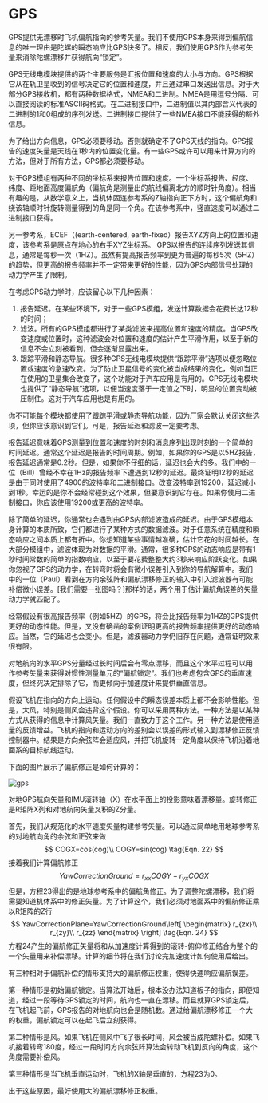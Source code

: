 # GPS
GPS提供无漂移时飞机偏航指向的参考矢量。我们不使用GPS本身来得到偏航信息的唯一理由是陀螺的瞬态响应比GPS快多了。相反，我们使用GPS作为参考矢量来消除陀螺漂移并获得航向“锁定”。   

GPS无线电模块提供的两个主要服务是汇报位置和速度的大小与方向。GPS根据它从在轨卫星收到的信号决定它的位置和速度，并且通过串口发送出信息。对于大部分GPS接收机，都有两种数据格式，NMEA和二进制。NMEA是用逗号分隔、可以直接阅读的标准ASCII码格式。在二进制接口中，二进制值以其内部含义代表的二进制的1和0组成的序列发送。二进制接口提供了一些NMEA接口不能获得的额外信息。   

为了给出方向信息，GPS必须要移动。否则就确定不了GPS天线的指向。GPS报告的速度矢量是天线在1秒内的位置变化量。有一些GPS或许可以用来计算方向的方法，但对于所有方法，GPS都必须要移动。   

对于GPS模组有两种不同的坐标系来报告位置和速度。一个坐标系报告、经度、纬度、距地面高度偏航角（偏航角是测量出的航线偏离北方的顺时针角度）。相当有趣的是，从数学意义上，当机体固连参考系的Z轴指向正下方时，这个偏航角和绕该轴顺时针旋转测量得到的角是同一个角。在该参考系中，竖直速度可以通过二进制接口获得。   

另一参考系，ECEF（(earth-centered, earth-fixed）报告XYZ方向上的位置和速度，该参考系是原点在地心的右手XYZ坐标系。
GPS以报告的连续序列发送其信息，通常是每秒一次（1HZ）。虽然有提高报告频率到更为普遍的每秒5次（5HZ）的趋势，但更高的报告频率并不一定带来更好的性能，因为GPS内部信号处理的动力学产生了限制。   

在考虑GPS动力学时，应该留心以下几种因素：

1. 报告延迟。在某些环境下，对于一些GPS模组，发送计算数据会花费长达12秒的时间；
2. 滤波。所有的GPS模组都进行了某类滤波来提高位置和速度的精度。当GPS改变速度或位置时，这种滤波会对位置和速度的估计产生平滑作用，以至于新的信息不会立刻被看到，但会逐渐显露出来。
3. 跟踪平滑和静态导航。很多种GPS无线电模块提供“跟踪平滑”选项以便忽略位置或速度的急速改变。为了防止卫星信号的变化被当成结果的变化，例如当正在使用的卫星集合改变了，这个功能对于汽车应用是有用的。GPS无线电模块也提供了“静态导航”选项，以便当速度落于一定值之下时，明显的位置变动被压制住。这对于汽车应用也是有用的。

你不可能每个模块都使用了跟踪平滑或静态导航功能，因为厂家会默认关闭这些选项，但你应该意识到它们。可是，报告延迟和滤波一定要考虑。   


报告延迟意味着GPS测量到位置和速度的时刻和消息序列出现时刻的一个简单的时间延迟。通常这个延迟是报告的时间周期。例如，如果你的GPS是以5HZ报告，报告延迟通常是0.2秒。但是，如果你不仔细的话，延迟也会大的多。我们中的一位（Bill）曾经不幸在1Hz的报告频率下遭遇到12秒的延迟。最终证明12秒的延迟是由于同时使用了4900的波特率和二进制接口。改变波特率到19200，延迟减小到1秒。幸运的是你不会经常碰到这个效果，但要意识到它存在。如果你使用二进制接口，你应该使用19200或更高的波特率。   

除了简单的延迟，你通常也会遇到由GPS内部滤波造成的延迟。由于GPS模组本身计算的本质所致，它们都进行了某种方式的数据滤波。对于任意系统在精度和瞬态响应之间本质上都有折中。你想知道某些事情越准确，估计它花的时间越长。在大部分模组中，滤波体现为对数据的平滑。通常，很多种GPS的动态响应是带有1秒时间常数的简单的指数响应，以至于要花费整整大约3秒来响应阶跃变化。如果你忽视了GPS的动力学，在转弯时将会有微小误差引入到你的导航解算中。我们中的一位（Paul）看到在方向余弦阵和偏航漂移修正的输入中引入滤波器有可能补偿微小误差。[我们需要一张图吗？]那样的话，两个用于估计偏航角误差的矢量动力学就匹配了。   

经常假设有很高报告频率（例如5HZ）的GPS，将会比报告频率为1HZ的GPS提供更好的动态性能。但是，又没有确凿的案例证明更高的报告频率提供更好的动态响应。当然，它的延迟也会变小。但是，滤波器动力学仍旧存在问题，通常证明效果很有限。   

对地航向的水平GPS分量经过长时间后会有零点漂移，而且这个水平过程可以用作参考矢量来获得对惯性测量单元的“偏航锁定”。我们也考虑包含GPS的垂直速度，但终究决定排除了它，而更倾向于加速度计来提供垂直信息。    

假设飞机在指向的方向上运动。任何假设中的瞬态误差本质上都不会影响性能。但是，大风，特别是侧风会违背这个假设。你可以采用两种方法。一种方法是以某种方式从获得的信息中计算风矢量。我们一直致力于这个工作。另一种方法是使用适量的反馈增益。飞机的指向和运动方向的差别会以误差的形式输入到漂移修正反馈控制器中。结果是方向余弦阵会适应风，并把飞机旋转一定角度以保持飞机沿着地面系的目标航线运动。    

下面的图片展示了偏航修正是如何计算的：   

![gps](../images/gps.png)

对地GPS航向矢量和IMU滚转轴（X）在水平面上的投影意味着漂移量。旋转修正是R矩阵X列和对地航向矢量叉积的Z分量。
    
首先，我们从规范化的水平速度矢量构建参考矢量。可以通过简单地用地球参考系的对地航向角的余弦和正弦来做
$$
COGX=cos(cog)\\ 
COGY=sin(cog) \tag{Eqn. 22}
$$
接着我们计算偏航修正
$$
YawCorrectionGround=r_{xx}COGY-r_{yx}COGX \tag{Eqn. 23}
$$
但是，方程23得出的是地球参考系中的偏航角修正。为了调整陀螺漂移，我们将需要知道机体系中的修正矢量。为了计算这个，我们必须对地面系中的偏航修正乘以R矩阵的Z行
$$
YawCorrectionPlane=YawCorrectionGround\left[
\begin{matrix}
r_{zx}\\
r_{zy}\\
r_{zz}
\end{matrix}
\right] \tag{Eqn. 24}
$$
方程24产生的偏航修正矢量将和从加速度计算得到的滚转-俯仰修正结合为整个的一个矢量用来补偿漂移。计算的细节将在我们讨论完加速度计如何使用后给出。    

有三种相对于偏航补偿的情形支持大的偏航修正权重，使得快速响应偏航误差。    

第一种情形是初始偏航锁定。当算法开始后，根本没办法知道板子的指向，即便知道，经过一段等待GPS锁定的时间，航向也一直在漂移。而且就算GPS锁定后，在飞机起飞前，GPS报告的对地航向也会是随机数。通过给偏航漂移修正一个大的权重，偏航锁定可以在起飞后立刻获得。    

第二种情形是风。如果飞机在侧风中飞了很长时间，风会被当成陀螺补偿。如果飞机接着转弯180度，经过一段时间方向余弦阵算法会转动飞机到反向的角度，这个角度需要补偿风。    

第三种情形是当飞机垂直运动时，飞机的X轴是垂直的，方程23为0。     

出于这些原因，最好使用大的偏航漂移修正权重。    

